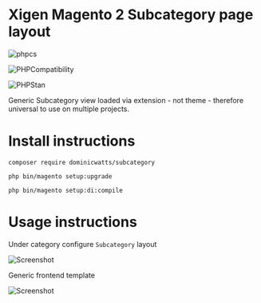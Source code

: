 # Xigen Magento 2 Subcategory page layout

![phpcs](https://github.com/DominicWatts/Subcategory/workflows/phpcs/badge.svg)

![PHPCompatibility](https://github.com/DominicWatts/Subcategory/workflows/PHPCompatibility/badge.svg)

![PHPStan](https://github.com/DominicWatts/Subcategory/workflows/PHPStan/badge.svg)

Generic Subcategory view loaded via extension - not theme - therefore universal to use on multiple projects.

# Install instructions

`composer require dominicwatts/subcategory`

`php bin/magento setup:upgrade`

`php bin/magento setup:di:compile`

# Usage instructions

Under category configure `Subcategory` layout

![Screenshot](https://i.snipboard.io/T1wxyH.jpg) 

Generic frontend template

![Screenshot](https://i.snipboard.io/gT8iKW.jpg)